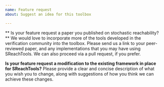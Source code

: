 ```yaml
---
name: Feature request
about: Suggest an idea for this toolbox

---
```


** Is your feature request a paper you published on stochastic reachability?**
We would love to incorporate more of the tools developed in the verification community into the toolbox. Please send us a link to your peer-reviewed paper, and any implementations that you may have using SReachTools. We can also proceed via a pull request, if you prefer.

**Is your feature request a modification to the existing framework in place for SReachTools?**
Please provide a clear and concise description of what you wish you to change, along with suggestions of how you think we can achieve these changes.
